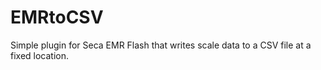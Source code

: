 # EMRtoCSV

Simple plugin for Seca EMR Flash that writes scale data to a CSV file at a fixed location.